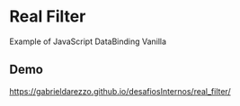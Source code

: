 # Real Filter
Example of JavaScript DataBinding Vanilla


## Demo 
https://gabrieldarezzo.github.io/desafiosInternos/real_filter/



